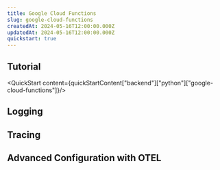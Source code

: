```yaml
---
title: Google Cloud Functions
slug: google-cloud-functions
createdAt: 2024-05-16T12:00:00.000Z
updatedAt: 2024-05-16T12:00:00.000Z
quickstart: true
---
```


## Tutorial

<QuickStart content={quickStartContent["backend"]["python"]["google-cloud-functions"]}/>

## Logging

## Tracing 

## Advanced Configuration with OTEL
